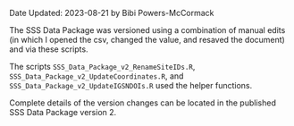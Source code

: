 Date Updated: 2023-08-21 by Bibi Powers-McCormack

The SSS Data Package was versioned using a combination of manual edits (in which I opened the csv, changed the value, and resaved the document) and via these scripts. 

The scripts `SSS_Data_Package_v2_RenameSiteIDs.R`, `SSS_Data_Package_v2_UpdateCoordinates.R`, and `SSS_Data_Package_v2_UpdateIGSNDOIs.R` used the helper functions. 

Complete details of the version changes can be located in the published SSS Data Package version 2.




